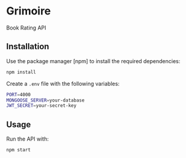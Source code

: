 # Grimoire

Book Rating API

## Installation

Use the package manager [npm] to install the required dependencies:

```bash
npm install
```

Create a `.env` file with the following variables:

```bash
PORT=4000
MONGOOSE_SERVER=your-database
JWT_SECRET=your-secret-key
```

## Usage

Run the API with:

```bash
npm start
```
